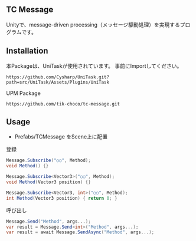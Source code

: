 ## TC Message
Unityで、message-driven processing（メッセージ駆動処理）を実現するプログラムです。


## Installation 
本Packageは、UniTaskが使用されています。
事前にImportしてください。
```
https://github.com/Cysharp/UniTask.git?path=src/UniTask/Assets/Plugins/UniTask
```

UPM Package

```
https://github.com/tik-choco/tc-message.git
```

## Usage
- Prefabs/TCMessage をScene上に配置

登録
```csharp
Message.Subscribe("○○", Method);
void Method() {}

Message.Subscribe<Vector3>("○○", Method);
void Method(Vector3 position) {}

Message.Subscribe<Vector3, int>("○○", Method);
int Method(Vector3 position) { return 0; }
```

呼び出し
```csharp
Message.Send("Method", args...);
var result = Message.Send<int>("Method", args...);
var result = await Message.SendAsync("Method", args...);
```
